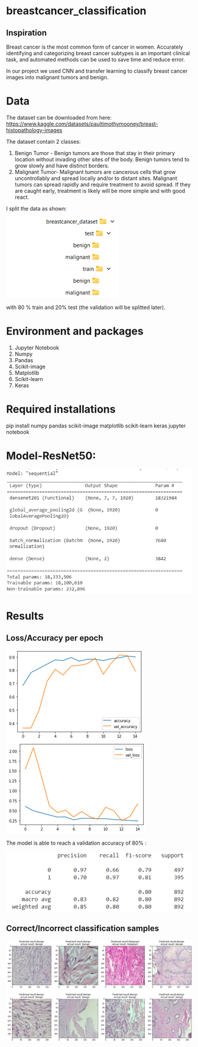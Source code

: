 # breastcancer_classification
## Inspiration
Breast cancer is the most common form of cancer in women. Accurately identifying and categorizing breast cancer subtypes is an important clinical task, and automated methods can be used to save time and reduce error.

In our project we used CNN and transfer learning to classify breast cancer images into malignant tumors and benign.

# Data
The dataset can be downloaded from here: 
https://www.kaggle.com/datasets/paultimothymooney/breast-histopathology-images

The dataset contain 2 classes:
1. Benign Tumor - 
  Benign tumors are those that stay in their primary location without invading other sites of     the body. Benign tumors tend to grow slowly and have distinct borders.
2. Malignant Tumor-
  Malignant tumors are cancerous cells that grow uncontrollably and spread locally and/or to       distant sites. Malignant tumors can spread rapidly and require treatment to avoid spread. If     they are caught early, treatment is likely will be  more simple and with good react.

I split the data as shown:

![](readme_images/split_data.png) 

with 80 % train and 20% test (the validation will be splitted later). 


# Environment and packages
1. Jupyter Notebook
2. Numpy
3. Pandas
4. Scikit-image
5. Matplotlib
6. Scikit-learn
7. Keras

# Required installations
pip install numpy pandas scikit-image matplotlib scikit-learn keras jupyter notebook

# Model-ResNet50:
![](readme_images/model.png)


# Results
## Loss/Accuracy per epoch
![](readme_images/acc_plot.png)
![](readme_images/loss_plot.png)


The model is able to reach a validation accuracy of 80% :

![](readme_images/results.png)


## Correct/Incorrect classification samples
![](readme_images/predictionsVSactual.png)

